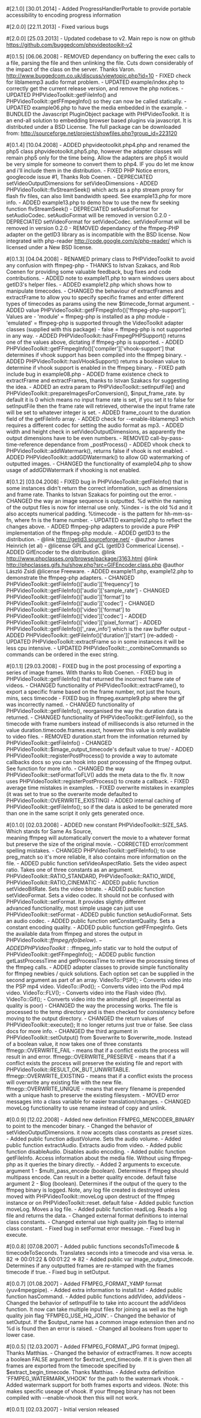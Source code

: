 #[2.1.0] [30.01.2014]
        - Added ProgressHandlerPortable to provide portable accessibility to encoding 
        progress information

#[2.0.0] [22.11.2013]
        - Fixed various bugs

#[2.0.0] [25.03.2013]
        - Updated codebase to v2. Main repo is now on github https://github.com/buggedcom/phpvideotoolkit-v2

#[0.1.5] [06.06.2008] 
	- REMOVED dependancy on buffering the exec calls to a file, parsing the file and
	  then unlinking the file. Cuts down considerably of the impact of the class on
	  the server. Thanks Varon. http://www.buggedcom.co.uk/discuss/viewtopic.php?id=10
	- FIXED check for liblamemp3 audio format problem.
	- UPDATED example/index.php to correctly get the current release version, and
	  remove the php notices.
	- UPDATED PHPVideoToolkit::getFileInfo() and PHPVideoToolkit::getFFmpegInfo() so
	  they can now be called statically.
	- UPDATED example06.php to have the media embedded in the example.
	- BUNDLED the Javascript PluginObject package with PHPVideoToolkit. It is an 
	  end-all solution to embedding browser based plugins via javascript. It is 
	  distributed under a BSD License. The full package can be downloaded from:
	  http://sourceforge.net/project/showfiles.php?group_id=223120

#[0.1.4] [10.04.2008] 
	- ADDED phpvideotoolkit.php4.php and renamed the php5 class 
	  phpvideotoolkit.php5.php, however the adapter classes will remain php5 only
	  for the time being. Allow the adapters are php5 it would be very simple for
	  someone to convert them to php4. IF you do let me know and i'll include them
	  in the distribution.
	- FIXED PHP Notice errors, googlecode issue #1, Thanks Rob Coenen.
	- DEPRECIATED setVideoOutputDimensions for setVideoDimensions
	- ADDED PHPVideoToolkit::flvStreamSeek() which acts as a php stream proxy for
	  flash flv files, can also limit bandwidth speed. See example13.php for more info.
	- ADDED example13.php to demo how to use the new flv seeking function flvStreamSeek()
	- DEPRECIATED setAudioFormat for setAudioCodec. setAudioFormat will be removed in 
	  version 0.2.0
	- DEPRECIATED setVideoFormat for setVideoCodec. setVideoFormat will be removed in 
	  version 0.2.0
	- REMOVED dependancy of the ffmpeg-PHP adapter on the getID3 library as is 
	  incompatible with the BSD license. Now integrated with php-reader 
	  http://code.google.com/p/php-reader/ which is licensed under a New BSD license.

#[0.1.3] [04.04.2008] 
	- RENAMED primary class to PHPVideoToolkit to avoid any confusion with 
	  ffmpeg-php
	- THANKS to Istvan Szakacs, and Rob Coenen for providing some valuable feedback, 
	  bug fixes and code contributions.
	- ADDED note to example11.php to warn windows users about getID3's
	  helper files.
	- ADDED example12.php which shows how to manipulate timecodes.
	- CHANGED the behaviour of extractFrames and extractFrame to allow you
	  to specify specific frames and enter different types of timecodes as
	  params using the new $timecode_format argument.
	- ADDED value PHPVideoToolkit::getFFmpegInfo()['ffmpeg-php-support']; Values are
		- 'module' = ffmpeg-php is installed as a php module
		- 'emulated' = ffmpeg-php is supported through the VideoToolkit adapter
		  classes (supplied with this package)
		- false = ffmpeg-php is not supported in any way.
	- ADDED PHPVideoToolkit::hasFFmpegPHPSupport() returns one of the values above,
	  dictating if ffmpeg-php is supported.
	- ADDED PHPVideoToolkit::getFFmpegInfo()['compiler']['vhook-support'] that determines
	  if vhook support has been compiled into the ffmpeg binary.
	- ADDED PHPVideoToolkit::hasVHookSupport() returns a boolean value to determine
	  if vhook support is enabled in the ffmpeg binary.
	- FIXED path include bug in example08.php
	- ADDED frame existence check to extractFrame and extractFrames, thanks to
	  Istvan Szakacs for suggesting the idea.
	- ADDED an extra param to PHPVideoToolkit::setInputFile() and 
	  PHPVideoToolkit::prepareImagesForConversion(), $input_frame_rate. by default it is
	  0 which means no input frame rate is set, if you set it to false for 
	  setInputFile then the frame rate will retrieved, otherwise the input
	  frame rate will be set to whatever integer is set.
	- ADDED frame_count to the duration field of the getFileInfo array. 
	- ADDED check for --enable-liblamemp3 which requires a different codec for
	  setting the audio format as mp3.
	- ADDED width and height check in setVideoOutputDimensions, as apparently
	  the output dimensions have to be even numbers.
	- REMOVED call-by-pass-time-reference dependance from _postProcess()
	- ADDED vhook check to PHPVideoToolkit::addWatermark(), returns false if vhook is not
	  enabled.
	- ADDED PHPVideoToolkit::addGDWatermark() to allow GD watermarking of outputted images.
	- CHANGED the functionality of example04.php to show usage of addGDWatermark
	  if vhooking is not enabled.
	
#[0.1.2] [03.04.2008] 
	- FIXED bug in PHPVideoToolkit::getFileInfo() that in some instances didn't return 
	  the correct information, such as dimensions and frame rate. Thanks to
	  Istvan Szakacs for pointing out the error.
	- CHANGED the way an image sequence is outputted. %d within the naming
	  of the output files is now for internal use only.
	  	%index 		- is the old %d and it also accepts numerical padding.
	  	%timecode 	- is the pattern for hh-mm-ss-fn, where fn is the frame 
					  number.
	- UPDATED example02.php to reflect the changes above.
	- ADDED ffmpeg-php adapters to provide a pure PHP implementation of the
	  ffmpeg-php module.
	- ADDED getID3 to the distribution.
	 	- @link http://getid3.sourceforge.net/
		- @author James Heinrich <info-at-getid3-dot-org>  (et al)
	  	- @license GPL and gCL (getID3 Commerical License).
	- ADDED GifEncoder to the distribution.
	 	@link http://www.phpclasses.org/browse/package/3163.html
	 	@link http://phpclasses.gifs.hu/show.php?src=GIFEncoder.class.php
	  	@author László Zsidi
	  	@license Freeware.
	- ADDED example11.php, example12.php to demonstrate the ffmpeg-php
	  adapters.
	- CHANGED PHPVideoToolkit::getFileInfo()['audio']['frequency'] to
      	PHPVideoToolkit::getFileInfo()['audio']['sample_rate']
	- CHANGED PHPVideoToolkit::getFileInfo()['audio']['format'] to 
	  	PHPVideoToolkit::getFileInfo()['audio']['codec']
	- CHANGED PHPVideoToolkit::getFileInfo()['video']['format'] to 
	  	PHPVideoToolkit::getFileInfo()['video']['codec']
	- ADDED PHPVideoToolkit::getFileInfo()['video']['pixel_format']
	- ADDED PHPVideoToolkit::getFileInfo()['_raw_info'] which is the raw buffer output
	- ADDED PHPVideoToolkit::getFileInfo()['duration']['start'] (re-added)
	- UPDATED PHPVideoToolkit::extractFrame so in some instances it will be less cpu
	  intensive.
	- UPDATED PHPVideoToolkit::_combineCommands so commands can be ordered in the exec
	  string.

#[0.1.1] [29.03.2008] 
	- FIXED bug in the post processing of exporting a series of image frames.
	  With thanks to Rob Coenen.
	- FIXED bug in PHPVideoToolkit::getFileInfo() that returned the incorrect frame
	  rate of videos.
	- CHANGED functionality of PHPVideoToolkit::extractFrame(), to export a specific
	  frame based on the frame number, not just the hours, mins, secs timecode
	- FIXED bug in ffmpeg.example9.php where the gif was incorrectly named.
	- CHANGED functionality of PHPVideoToolkit::getFileInfo(), reorganised the way the 
	  duration data is returned.
	- CHANGED functionality of PHPVideoToolkit::getFileInfo(), so the timecode with
	  frame numbers instead of milliseconds is also returned in the value 
	  duration.timecode.frames.exact, however this value is only available to 
	  video files.
	- REMOVED duration.start from the information returned by 
	  PHPVideoToolkit::getFileInfo()
	- CHANGED PHPVideoToolkit::$image_output_timecode's default value to true/
	- ADDED PHPVideoToolkit::registerPostProcess() to provide a way to automate 
	  callbacks docs so you can hook into post processing of the ffmpeg 
	  output. See function for more info.
	- CHANGED the way PHPVideoToolkit::setFormatToFLV() adds the meta data to the flv.
	  It now uses PHPVideoToolkit::registerPostProcess() to create a callback.
	- FIXED average time mistakes in examples.
	- FIXED overwrite mistakes in examples (it was set to true so the 
	  overwrite mode defaulted to PHPVideoToolkit::OVERWRITE_EXISTING)
	- ADDED internal caching of PHPVideoToolkit::getFileInfo(); so if the data is asked 
	  to be generated more than one in the same script it only gets generated 
	  once.

#[0.1.0] [02.03.2008] 
	- ADDED new constant PHPVideoToolkit::SIZE_SAS. Which stands for Same As Source,  
	  meaning ffmpeg will automatically convert the movie to a whatever format   
	  but preserve the size of the original movie.
	- CORRECTED error/comment spelling mistakes.
	- CHANGED PHPVideoToolkit::getFileInfo(); to use preg_match so it's more reliable, 
	  it also contains more information on the file.
	- ADDED public function setVideoAspectRatio. Sets the video aspect ratio. 
	  Takes one of three constants as an argument. PHPVideoToolkit::RATIO_STANDARD, 
	  PHPVideoToolkit::RATIO_WIDE, PHPVideoToolkit::RATIO_CINEMATIC
	- ADDED public function setVideoBitRate. Sets the video bitrate.
	- ADDED public function setVideoFormat. Sets a video codec. It should not 
	  be confused with PHPVideoToolkit::setFormat. It provides slightly different  
	  advanced functionality, most simple usage can just use PHPVideoToolkit::setFormat
	- ADDED public function setAudioFormat. Sets an audio codec.
	- ADDED public function setConstantQuality. Sets a constant encoding 
	  quality.
	- ADDED public function getFFmpegInfo. Gets the available data from ffmpeg 
	  and stores the output in PHPVideoToolkit::$ffmpeg_info (below).
	- ADDED PHPVideoToolkit::$ffmpeg_info static var to hold the output of 
	  PHPVideoToolkit::getFFmpegInfo();
	- ADDED public function getLastProcessTime and getProcessTime to retrieve 
	  the processing times of the ffmpeg calls.
	- ADDED adapter classes to provide simple functionality for ffmpeg newbies 
	  / quick solutions. Each option set can be supplied in the second 
	  argument as part of an array.
			VideoTo::PSP(); 	- Converts video into the PSP mp4 video.
			VideoTo::iPod(); 	- Converts video into the iPod mp4 video.
			VideoTo::FLV(); 	- Converts video into the Flash video (flv).
			VideoTo::Gif(); 	- Converts video into the animated gif.
								  (experimental as quality is poor)
	- CHANGED the way the processing works. The file is processed to the 
	  temp directory and is then checked for consistency before moving to 
	  the output directory.
	- CHANGED the return values of PHPVideoToolkit::execute(); It no longer returns 
	  just true or false. See class docs for more info.
	- CHANGED the third argument in PHPVideoToolkit::setOutput() from $overwrite to 
	  $overwrite_mode. Instead of a boolean value, it now takes one of three
	  constants
			ffmegp::OVERWRITE_FAIL		- means that if a conflict exists the 
									  	  process will result in and error.
			ffmegp::OVERWRITE_PRESERVE	- means that if a conflict exists the 
									  	  process will preserve the existing
									 	  file and report with 
										  PHPVideoToolkit::RESULT_OK_BUT_UNWRITABLE.
			ffmegp::OVERWRITE_EXISTING	- means that if a conflict exists the 
									  	  process will overwrite any existing 
										  file with the new file.
			ffmegp::OVERWRITE_UNIQUE	- means that every filename is 
										  prepended with a unique hash to
										  preserve the  existing filesystem.
	- MOVED error messages into a class variable for easier 
	  translation/changes.
	- CHANGED moveLog functionality to use rename instead of copy and unlink.

#[0.0.9] [12.02.2008] 
	- Added new definition FFMPEG_MENCODER_BINARY to point to the mencoder 
	  binary.
	- Changed the behavior of setVideoOutputDimensions. it now accepts class
	  constants as preset sizes.
	- Added public function adjustVolume. Sets the audio volume.
	- Added public function extractAudio. Extracts audio from video.
	- Added public function disableAudio. Disables audio encoding.
	- Added public function getFileInfo. Access information about the media 
	  file.
	  Without using ffmpeg-php as it queries the binary directly.
	- Added 2 arguments to excecute. 
		argument 1 - $multi_pass_encode (boolean). Determines if ffmpeg should 
					 multipass encode. Can result in a better quality encode.
					 default false
		argument 2 - $log (boolean). Determines if the output of the query to 
					 the ffmpeg binary is logged. Note, any log file created 
					 is destroyed unless moved with PHPVideoToolkit::moveLog upon
					 destruct of the ffmpeg instance or on PHPVideoToolkit::reset.
					 default false
	- Added public function moveLog. Moves a log file.
	- Added public function readLog. Reads a log file and returns the data.
	- Changed external format definitions to internal class constants.
	- Changed external use high quality join flag to internal class constant.
	- Fixed bug in setFormat error message.
	- Fixed bug in execute.

#[0.0.8] [07.08.2007] 
	- Added public functions secondsToTimecode & timecodeToSeconds. Translates
	  seconds into a timecode and visa versa.
	  ie. 82 => 00:01:22 & 00:01:22 => 82
	- Added public var image_output_timecode. Determines if any outputted
	  frames are re-stamped with the frames timecode if true.
	- Fixed bug in setOutput.

#[0.0.7] [01.08.2007] 
    - Added FFMPEG_FORMAT_Y4MP format (yuv4mpegpipe).
    - Added extra information to install.txt
    - Added public function hasCommand.
	- Added public functions addVideo, addVideos
    - Changed the behavior of setInputFile to take into account the addVideos
	  function. It now can take multiple input files for joining as well as
	  the high quality join flag 'FFMPEG_USE_HQ_JOIN'.
    - Changed the behavior of setOutput. If the $output_name has a common 
      image extension then and no %d is found then an error is raised.
    - Changed all booleans from upper to lower case.
    
#[0.0.5] [12.03.2007] 
    - Added FFMPEG_FORMAT_JPG format (mjpeg). Thanks Matthias.
    - Changed the behavior of extractFrames. It now accepts a boolean FALSE
      argument for $extract_end_timecode. 
      If it is given then all frames are exported from the timecode specified
      by $extract_begin_timecode. Thanks Matthias.
	- Added extra definition 'FFMPEG_WATERMARK_VHOOK' for the path to the
	  watermark vhook.
    - Added watermark support for both frames exports and videos. (Note: this
	  makes specific useage of vhook. If your ffmpeg binary has not been
	  compiled with --enable-vhook then this will not work.
    
#[0.0.1] [02.03.2007] 
    - Initial version released
